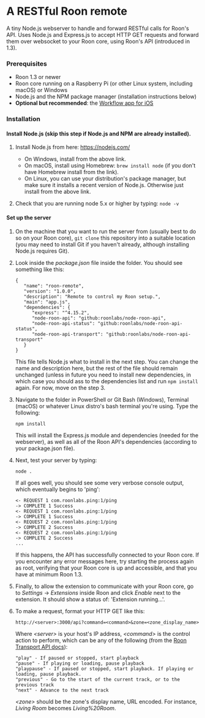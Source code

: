 # A RESTful Roon remote
A tiny Node.js webserver to handle and forward RESTful calls for Roon's API. Uses Node.js and Express.js to accept HTTP GET requests and forward them over websocket to your Roon core, using Roon's API (introduced in 1.3).

### Prerequisites
* Roon 1.3 or newer
* Roon core running on a Raspberry Pi (or other Linux system, including macOS) or Windows
* Node.js and the NPM package manager (installation instructions below)
* **Optional but recommended**: the [Workflow app for iOS](https://workflow.is/)

### Installation
#### Install Node.js (skip this step if Node.js and NPM are already installed).
1. Install Node.js from here: https://nodejs.com/

   * On Windows, install from the above link.
   * On macOS, install using Homebrew: `brew install node` (if you don't have Homebrew install from the link).
   * On Linux, you can use your distribution's package manager, but make sure it installs a recent version of Node.js. Otherwise just install from the above link.
   
2. Check that you are running node 5.x or higher by typing: `node -v`
#### Set up the server
1. On the machine that you want to run the server from (usually best to do so on your Roon core), `git clone` this repository into a suitable location (you may need to install Git if you haven't already, although installing Node.js requires Git).

2. Look inside the _package.json_ file inside the folder. You should see something like this:
   ```
   {
      "name": "roon-remote",
      "version": "1.0.0",
      "description": "Remote to control my Roon setup.",
      "main": "app.js",
      "dependencies": {
         "express": "^4.15.2",
         "node-roon-api": "github:roonlabs/node-roon-api",
         "node-roon-api-status": "github:roonlabs/node-roon-api-status",
         "node-roon-api-transport": "github:roonlabs/node-roon-api-transport"
      }
   }
   ```
   This file tells Node.js what to install in the next step. You can change the name and description here, but the rest of the file should remain unchanged (unless in future you need to install new dependencies, in which case you should ass to the dependencies list and run `npm install` again. For now, move on the step 3.

3. Navigate to the folder in PowerShell or Git Bash (Windows), Terminal (macOS) or whatever Linux distro's bash terminal you're using. Type the following: 
   ```
   npm install
   ```
   This will install the Express.js module and dependencies (needed for the webserver), as well as all of the Roon API's dependencies (according to your package.json file).

4. Next, test your server by typing: 
   ```
   node .
   ``` 
   If all goes well, you should see some very verbose console output, which eventually begins to 'ping':
   ```
   <- REQUEST 1 com.roonlabs.ping:1/ping 
   -> COMPLETE 1 Success 
   <- REQUEST 1 com.roonlabs.ping:1/ping 
   -> COMPLETE 1 Success 
   <- REQUEST 2 com.roonlabs.ping:1/ping 
   -> COMPLETE 2 Success 
   <- REQUEST 2 com.roonlabs.ping:1/ping 
   -> COMPLETE 2 Success 
   ...
   ```
   If this happens, the API has successfully connected to your Roon core. If you encounter any error messages here, try starting the process again as root, verifying that your Roon core is up and accessible, and that you have at minimum Roon 1.3.

5. Finally, to allow the extension to communicate with your Roon core, go to _Settings_ -> _Extensions_ inside Roon and click _Enable_ next to the extension. It should show a status of: 'Extension running...'.

6. To make a request, format your HTTP GET like this:
   ```
   http://<server>:3000/api?command=<command>&zone=<zone_display_name>
   ```
   Where _\<server\>_ is your host's IP address, _\<command\>_ is the control action to perform, which can be any of the following (from the [Roon Transport API docs](https://roonlabs.github.io/node-roon-api-transport/RoonApiTransport.html)):
   ```
   "play" - If paused or stopped, start playback
   "pause" - If playing or loading, pause playback
   "playpause" - If paused or stopped, start playback. If playing or loading, pause playback.
   "previous" - Go to the start of the current track, or to the previous track
   "next" - Advance to the next track
   ```
   _\<zone\>_ should be the zone's display name, URL encoded. For instance, _Living Room_ becomes _Living%20Room_.

